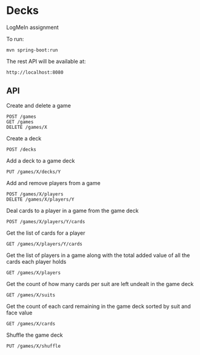 # Decks

LogMeIn assignment

To run:

    mvn spring-boot:run

The rest API will be available at:

    http://localhost:8080


## API

Create and delete a game

    POST /games    
    GET /games
    DELETE /games/X

Create a deck

    POST /decks    

Add a deck to a game deck

    PUT /games/X/decks/Y

Add and remove players from a game

    POST /games/X/players
    DELETE /games/X/players/Y

Deal cards to a player in a game from the game deck

    POST /games/X/players/Y/cards

Get the list of cards for a player

    GET /games/X/players/Y/cards

Get the list of players in a game along with the total added value of all the cards each player holds

    GET /games/X/players

Get the count of how many cards per suit are left undealt in the game deck

    GET /games/X/suits

Get the count of each card remaining in the game deck sorted by suit and face value

    GET /games/X/cards

Shuffle the game deck

    PUT /games/X/shuffle